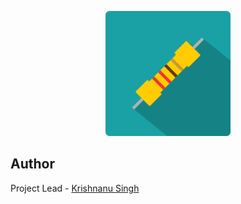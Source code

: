 <p align="center">
  <img alt="resitor-color-calculator" src="assets/resistor_color_calculator_thumb.png" width="200" height="200">
</p>

## Author

Project Lead - [Krishnanu Singh](https://github.com/krishnanu5836)
